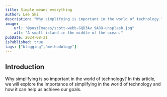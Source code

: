 ```yaml
---
title: Simple means everything
author: Lee Ski
description: "Why simplifying is important in the world of technology."
image:
    url: "@postImages/scott-webb-GQD3Av_9A88-unsplash.jpg"
    alt: "A small island in the middle of the ocean."
pubDate: 2024-08-31
isPublished: true
tags: ["blogging","methodology"]
---
```


## Introduction

Why simplifying is so important in the world of technology? In this article, we will explore the importance of simplifying in the world of technology and how it can help us achieve our goals.
